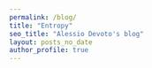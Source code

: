 ```yaml
---
permalink: /blog/
title: "Entropy"
seo_title: "Alessio Devoto's blog"
layout: posts_no_date
author_profile: true
---
```



